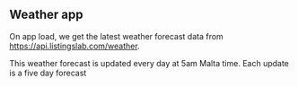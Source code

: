 ## Weather app

On app load, we get the latest weather forecast data from https://api.listingslab.com/weather. 

This weather forecast is updated every day at 5am Malta time. Each update is a five day forecast 